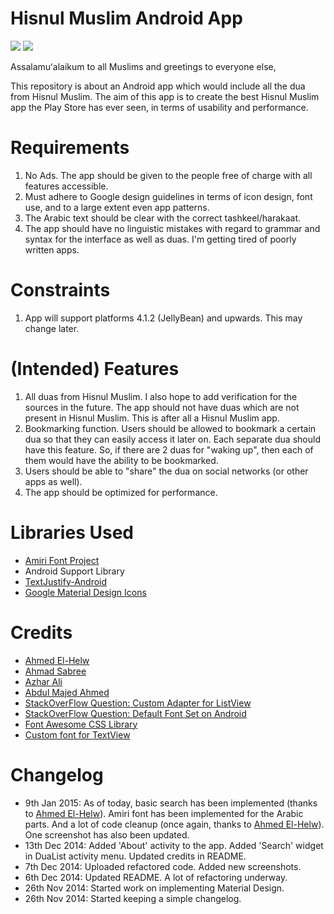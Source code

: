 Hisnul Muslim Android App
=========================

![](https://raw.githubusercontent.com/khalid-hussain/HisnulMuslim/master/images/x1.png)
![](https://raw.githubusercontent.com/khalid-hussain/HisnulMuslim/master/images/x2.png)

Assalamuʻalaikum to all Muslims and greetings to everyone else,

This repository is about an Android app which would include all the dua from Hisnul Muslim. The aim of this app is to create the
best Hisnul Muslim app the Play Store has ever seen, in terms of usability and performance.

# Requirements
1. No Ads. The app should be given to the people free of charge with all features accessible.
2. Must adhere to Google design guidelines in terms of icon design, font use, and to a large extent even app patterns.
3. The Arabic text should be clear with the correct tashkeel/harakaat.
4. The app should have no linguistic mistakes with regard to grammar and syntax for the interface as well as duas.
I'm getting tired of poorly written apps.

# Constraints
1. App will support platforms 4.1.2 (JellyBean) and upwards. This may change later.

# (Intended) Features
1. All duas from Hisnul Muslim. I also hope to add verification for the sources in the future. The app should not have duas which
are not present in Hisnul Muslim. This is after all a Hisnul Muslim app.
2. Bookmarking function. Users should be allowed to bookmark a certain dua so that they can easily access it later on. Each
separate dua should have this feature. So, if there are 2 duas for "waking up", then each of them would have the ability to be
bookmarked.
3. Users should be able to "share" the dua on social networks (or other apps as well).
4. The app should be optimized for performance.


# Libraries Used
- [Amiri Font Project](http://www.amirifont.org/)
- Android Support Library
- [TextJustify-Android](https://github.com/bluejamesbond/TextJustify-Android)
- [Google Material Design Icons](https://github.com/google/material-design-icons)

# Credits
- [Ahmed El-Helw](http://twitter.com/ahmedre)
- [Ahmad Sabree](https://www.facebook.com/ahmad.sabree.5)
- [Azhar Ali](https://www.linkedin.com/pub/md-azhar-ali/90/251/140)
- [Abdul Majed Ahmed](https://www.facebook.com/abdulmajed.ahmed)
- [StackOverFlow Question: Custom Adapter for ListView](http://stackoverflow.com/questions/8166497/custom-adapter-for-list-view)
- [StackOverFlow Question: Default Font Set on Android](http://stackoverflow.com/questions/6809944/default-font-set-on-android)
- [Font Awesome CSS Library](http://fortawesome.github.io/Font-Awesome/)
- [Custom font for TextView](http://www.tutorialspoint.com/android/android_custom_fonts.htm)

# Changelog
- 9th Jan 2015: As of today, basic search has been implemented (thanks to [Ahmed El-Helw](www.twitter.com/ahmedre)). Amiri font has been implemented for the Arabic parts. And a lot of code cleanup (once again, thanks to [Ahmed El-Helw](www.twitter.com/ahmedre)). One screenshot has also been updated.
- 13th Dec 2014: Added 'About' activity to the app. Added 'Search' widget in DuaList activity menu. 
								 Updated credits in README.
- 7th Dec 2014: Uploaded refactored code. Added new screenshots.
- 6th Dec 2014: Updated README. A lot of refactoring underway.
- 26th Nov 2014: Started work on implementing Material Design.
- 26th Nov 2014: Started keeping a simple changelog.